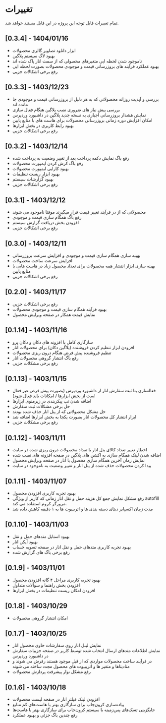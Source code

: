 # تغییرات
تمام تغییرات قابل توجه این پروژه در این فایل مستند خواهد شد.

## [0.3.4] - 1404/01/16
- ابزار دانلود تصاویر گالری محصولات
- بهبود لاگ سیستم پلاگین
- ناموجود شدن لحظه ایی متغیرهای محصولی که از سمت انار پاک شده اند
- بهبود غملکرد فرآیند های بروزرسانی قیمت و موجودی محصولات بصورت لحظه ایی
- رفع برخی اشکالات جزیی


## [0.3.3] - 1403/12/23
- بررسی و آپدیت روزانه محصولاتی که به هر دلیل از بروزرسانی قیمت و موجودی جا مانده اند
- بررسی پیش نیاز های ضروری نصب پلاگین هنگام فعال سازی
- نمایش هشدار بروزرسانی اجباری به نسخه جدید پلاگین در داشبورد وردپرس
- امکان افزایش دوره زمانی بروزرسانی محصولات برای هاست های با منابع پایین
- بهبود رابط کاربری در بخش ابزارها
- رفع برخی اشکالات جزیی


## [0.3.2] - 1403/12/14
- رفع باگ نمایش دکمه پرداخت بعد از تغییر وضعیت به پرداخت شده
- رفع باگ کرش کردن ایمپورت محصولات
- بهبود کارایی ایمپورت محصولات
- بهبود ابزار ریست تنظیمات
- بهبود گزارشات سیستم
- رفع برخی اشکالات جزیی


## [0.3.1] - 1403/12/12
- محصولاتی که از در فرآیند تغییر قیمت قرار میگیرند موقتا ناموجود می شوند
- رفع باگ همگام سازی قیمت و موجودی
- افزودن بخش دریافت گزارش سیستم
- رفع برخی اشکالات جزیی


## [0.3.0] - 1403/12/11
- بهینه سازی همگام سازی قیمت و موجودی و افزایش سرعت بروزرسانی
- افزایش سرعت ساخت محصولات
- بهینه سازی ابزار انتشار همه محصولات برای تعداد محصول زیاد در هاست هایی با منابع پایین
- رفع برخی اشکالات جزیی


## [0.2.0] - 1403/11/17
- رفع برخی اشکالات جزیی
- بهبود فرآیند همگام سازی قیمت و موجودی محصولات
- نمایش قیمت همکار در صفحه ویرایش محصول


## [0.1.14] - 1403/11/16
- سازگاری کامل با افزونه های دکان و دکان پرو
- افزودن ابزار تنظیم کردن فروشنده (پلاگین دکان) برای محصولات انار
- تنظیم فروشنده پیش فرض هنگام درون ریزی محصولات
- رفع باگ انتشار گروهی محصولات انار
- رفع برخی مشکلات جزیی


## [0.1.13] - 1403/11/15
- فعالسازی بتا ثبت سفارش انار از داشبورد وردپرس (بصورت پیش فرض غیر فعال است از بخش ابزارها / امکانات باید فعال شود)
- اضافه شدن تب پیکربندی در زیرمنوی ابزارها
- حل برخی مشکلات ثبت سفارش
- حل مشکل محصولاتی که از پنل انار حذف شده بودند
- ابزار انتشار کل محصولات انار بصورت یکجا به بخش ابزارها اضافه شد
- رفع برخی مشکلات جزیی


## [0.1.12] - 1403/11/11
- اخطار تغییر تعداد کالای پنل انار با تعداد محصولات درون ریزی شده در سایت
- اضافه شدن لینک همگام سازی به اکشن های پلاگین در صفحه افزونه های نصب شده
- نمایش زمان آخرین همگام سازی محصول با انار در صفحه ویرایش محصول
- پیدا کردن محصولات حذف شده از پنل انار و تغییر وضعبت به ناموجود در سایت


## [0.1.11] - 1403/11/07
- بهبود تجربه کاربری افزودن محصول
- رفع مشکل نمایش جمع کل هزینه حمل و نقل انار زمانی که کاربر از ویژگی autofill مرورگر کروم استفاده می کند.
- مدت زمان اکسپایر دیتای دسته بندی ها و اتریبیوت ها به ۱ دقیقه کاهش داده شد


## [0.1.10] - 1403/11/03
- بهبود استایل متدهای حمل و نقل
- بهبود آیکن انار
- بهبود تجربه کاربری متدهای حمل و نقل انار در صفحه تسویه حساب
- رفع برخی باگ های گزارش شده


## [0.1.9] - 1403/11/01
- بهبود تجربه کاربری مراحل ۴ گانه افزودن محصول
- افزودن بخش راهنما و سوالات متداول
- افزودن امکان ریست تنظیمات در بخش ابزارها



## [0.1.8] - 1403/10/29
- امکان انتشار گروهی محصولات



## [0.1.7] - 1403/10/25
- نمایش لیبل انار روی سفارشات حاوی محصول انار
- نمایش اطلاعات متدهای ارسال انتخاب شده توسط کاربر در صفحه جزییات سفارش در داشبورد وردپرس
- در فرآیند ساخت محصولات مواردی که از قبل موجود هستند رفرش می شوند و متادیتاها و متغیر ها و اتریبیوت های محصول مجدد ساخته می شوند
- رفع مشکل نوار پیشرفت پردازش محصولات


## [0.1.6] - 1403/10/18
- افزودن لینک فیلتر انار در صفحه لیست محصولات
- پیاده‌سازی کرون‌جاب برای سازگاری بهتر با هاست‌های کم منابع
- جایگزینی تسک‌های پس‌زمینه با سیستم کرون‌جاب برای سازگاری بهتر با هاست‌ها
- رفع چندین باگ جزئی و بهبود عملکرد